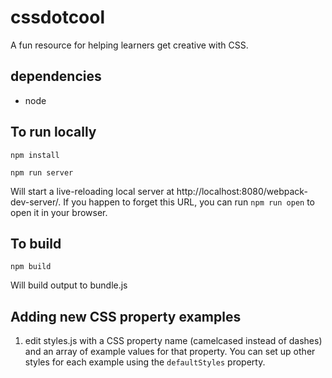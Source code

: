 # cssdotcool

A fun resource for helping learners get creative with CSS.

## dependencies
- node

## To run locally

`npm install`

`npm run server`

Will start a live-reloading local server at http://localhost:8080/webpack-dev-server/. If you happen to forget this URL, you can run `npm run open` to open it in your browser.

## To build

`npm build`

Will build output to bundle.js

## Adding new CSS property examples

1. edit styles.js with a CSS property name (camelcased instead of dashes) and an array of example values for that property. You can set up other styles for each example using the `defaultStyles` property.
